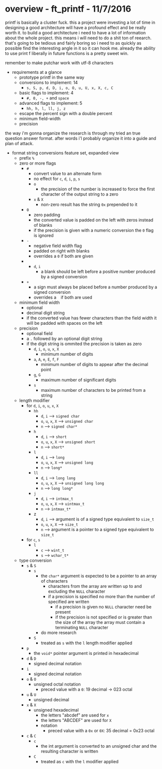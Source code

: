 # overview - ft_printf - 11/7/2016

printf is basically a cluster fuck. this a project were investing a lot of time in designing a good architecture will have a profound effect and be really worth it. to build a good architecture i need to have a lot of information about the whole project. this means i will need to do a shit ton of reearch. that's going to be tedious and fairly boring so i need to as quickly as possible find the interesting angle in it so it can hook me. already the ability to use print f liberally in future functions is a pretty sweet win. 

remember to make putchar work with utf-8 characters

* requirements at a glance
	* prototype printf in the same way
	* conversions to implement: 14
		* `s, S, p, d, D, i, o, O, u, U, x, X, c, C`
	* basic flags to implement: 4
		* `#, 0, -, +` and `space`
	* advanced flags to implement: 5
		* `hh, h, l, ll, j, z`
	* escape the percent sign with a double percent
	* minimum field-width
	* precision

the way i'm gonna organize the research is through my tried an true question answer format. after words i'l probably organize it into a guide and plan of attack.

* format string conversions feature set, expanded view
	* prefix `%`
	* zero or more flags
		* `#`
			* convert value to an alternate form
			* no effect for `c`, `d`, `i`, `p`, `s`
			* `o`
				* the precision of the number is increased to force the first character of the output string to a zero
			* `x` & `X`
				* non-zero result has the string `0x` prepended to it			
		* `0`
			* zero padding
			* the converted value is padded on the left with zeros instead of blanks
			* if the precision is given with a numeric conversion the `0` flag is ignored
		* `-`
			* negative field width flag			
			* padded on right with blanks
			* overrides a `0` if both are given
		* ` `
			* `d`, `i`
				* a blank should be left before a positive number produced by a signed conversion
		* `+`
			* a sign must always be placed before a number produced by a signed conversion
			* overrides a ` ` if both are used
	* minimum field width
		* optional
		* decimal digit string
		* if the converted value has fewer characters than the field width it will be padded with spaces on the left
	* precision
		* optional field
		* a `.` followed by an optional digit string
		* if the digit string is ommited the precision is taken as zero
			* `d`, `i`, `o`, `u`, `x`, `X`
				* minimum number of digits
			* `a`, `A`, `e`, `E`, `f`, `F`
				* minimum number of digits to appear after the decimal point
			* `g`, `G`
				* maximum number of significant digits
			* `s`
				* maximum number of characters to be printed from a string
	* length modifier
		* for `d`, `i`, `o`, `u`, `x`, `X`
			* `hh`
				* `d`, `i` 				--> `signed char`
				* `o`, `u`, `x`, `X`	--> `unsigned char`
				* `n`					--> `signed char*`
			* `h`
				* `d`, `i` 				--> `short`
				* `o`, `u`, `x`, `X`	--> `unsigned short`
				* `n`					--> `short*`
			* `l`
				* `d`, `i` 				--> `long`
				* `o`, `u`, `x`, `X`	--> `unsigned long`
				* `n`					--> `long*`
			* `ll`
				* `d`, `i` 				--> `long long`
				* `o`, `u`, `x`, `X`	--> `unsigned long long`
				* `n`					--> `long long*`
			* `j`
				* `d`, `i` 				--> `intmax_t`
				* `o`, `u`, `x`, `X`	--> `uintmax_t`
				* `n`					--> `intmax_t*`
			* z
				* `d`, `i` 				--> argument is of a signed type equivalent to `size_t`
				* `o`, `u`, `x`, `X`	--> `size_t`
				* `n`					--> argument is a pointer to a signed type equivalent to `size_t`
		* for `c`, `s`
			* `l`
				* `c` --> `wint_t`
				* `s` --> `wchar_t*`
	* type conversion
		* `s` & `S`
			* `s`
				* the `char*` argument is expected to be a pointer to an array of characters 
					* characters from the array are written up to and excluding the `NULL` character
					* if a precision is specified no more than the number of specified are written
						* if a precision is given no `NULL` character need be present 
						* if the precision is not specified or is greater than the size of the array the array must contain a terminating `NULL` character
				* do more research
			* `S`
				* treated as `s` with the `l` length modifier applied						
		* `p`
			* the `void*` pointer argument is printed in hexadecimal
		* `d` & `D`
			* signed decimal notation
		* `i`
			* signed decimal notation
		* `o` & `O`
			* unsigned octal notation
				* preced value with a `0`: 19 decimal -> 023 octal
		* `u` & `U`
			* unsigned decimal
		* `x` & `X`
			* unsigned hexadecimal
				* the letters "abcdef" are used for `x`
				* the letters "ABCDEF" are used for `X`
				* notation
					* preced value with a `0x` or `0X`: 35 decimal = 0x23 octal
		* `c` & `C`
			* `c`
				* the int argument is converted to an unsigned char and the resulting character is written
			* `C`
				* treated as `c` with the `l` modifier applied
